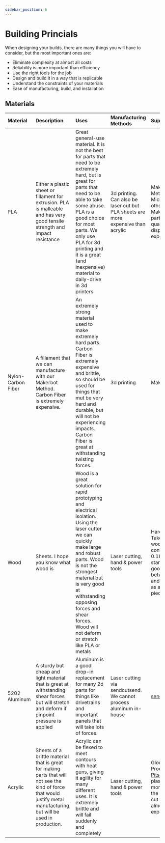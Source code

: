 ```yaml
---
sidebar_position: 6
---
```


# Building Princials

When designing your builds, there are many things you will have to consider, but the most important ones are:

- Eliminate complexity at almost all costs
- Reliability is more important than efficiency
- Use the right tools for the job
- Design and build it in a way that is replicable
- Understand the constraints of your materials
- Ease of manufacturing, build, and installation

## Materials

<!-- prettier-ignore -->
| Material | Description | Uses | Manufacturing Methods | Supplier |
|:---|:---|:---|:---|:---|
| PLA | Either a plastic sheet or fillament for extrusion. PLA is malleable and has very good tensile strength and impact resistance | Great general-use material. It is not the best for parts that need to be extremely hard, but is great for parts that need to be able to take some abuse. PLA is a good choice for most parts. We only use PLA for 3d printing and it is a great (and inexpensive) material to daily-drive in 3d printers | 3d printing. Can also be laser cut but PLA sheets are more expensive than acrylic | Makerbot (for Method), Microcenter for other printers. Makerbot first-party is high quality, but disproportionately expensive. |
| Nylon-Carbon Fiber | A fillament that we can manufacture with our Makerbot Method. Carbon Fiber is extremely expensive. | An extremely strong material used to make extremely hard parts. Carbon Fiber is extremely expensive and brittle, so should be used for things that mut be very hard and durable, but will not be experiencing impacts. Carbon Fiber is great at withstanding twisting forces. | 3d printing | Makerbot |
| Wood | Sheets. I hope you know what wood is | Wood is a great solution for rapid prototyping and electrical isolation. Using the laser cutter we can quickly make large and robust parts. Wood is not the strongest material but is very good at withstanding opposing forces and shear forces. Wood will not deform or stretch like PLA or metals | Laser cutting, hand & power tools | Hardware stores. Take care to find wood that conforms to the 0.187 inch thick standard (just a good trade between strength and size) as well as a very flat piece |
| 5202 Aluminum | A sturdy but cheap and light material that is great at withstanding shear forces but will stretch and deform if pinpoint pressure is applied | Aluminum is a good drop-in replacement for many 2d parts for things like drivetrains and important panels that will take lots of forces. | Laser cutting via sendcutsend. We cannot process aluminum in-house | [sendcutsend](https://sendcutsend.com)
| Acrylic | Sheets of a brittle material that is great for making parts that will not see the kind of force that would justify metal manufacturing, but will be used in production. | Acrylic can be flexed to meet contours with heat guns, giving it agility for many different uses. It is extremely brittle and will fail suddenly and completely | Laser cutting, hand & power tools | Glowforge Proofgrade or [Pitsco](https://www.pitsco.com/Translucent-Colored-Plexiglas-Acrylic-Sheets-Type-MC). Pitsco's plastic is much more difficult for the Glowforge to cut but is better almost half as expensive |
